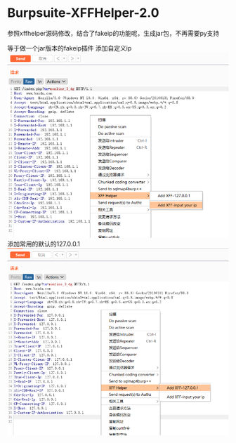 # Burpsuite-XFFHelper-2.0
参照xffhelper源码修改，结合了fakeip的功能呢，生成jar包，不再需要py支持

等于做一个jar版本的fakeip插件
添加自定义ip
![image](/yourip.png)
添加常用的默认的127.0.0.1
![image](/127ip.png)
